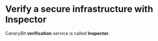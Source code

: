 # Verify a secure infrastructure with Inspector

CanaryBit **verification** service is called **Inspector**.

